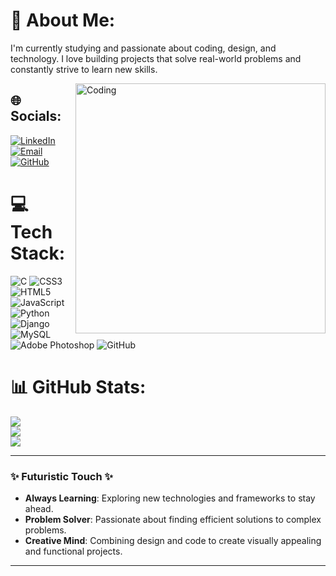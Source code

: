 # 💫 About Me:
I'm currently studying and passionate about coding, design, and technology. I love building projects that solve real-world problems and constantly strive to learn new skills. 

<img align="right" alt="Coding" width="400" src="https://gifdb.com/images/high/computer-programming-html-coding-ygk3aq1mwnfu4360.gif">

## 🌐 Socials:
[![LinkedIn](https://img.shields.io/badge/LinkedIn-%230077B5.svg?logo=linkedin&logoColor=white)](https://linkedin.com/in/himanthbammidi) 
[![Email](https://img.shields.io/badge/Email-D14836?logo=gmail&logoColor=white)](mailto:himanthbammidi2004@gmail.com) 
[![GitHub](https://img.shields.io/badge/GitHub-100000?logo=github&logoColor=white)](https://github.com/Himanth3)

# 💻 Tech Stack:
![C](https://img.shields.io/badge/c-%2300599C.svg?style=for-the-badge&logo=c&logoColor=white) 
![CSS3](https://img.shields.io/badge/css3-%231572B6.svg?style=for-the-badge&logo=css3&logoColor=white) 
![HTML5](https://img.shields.io/badge/html5-%23E34F26.svg?style=for-the-badge&logo=html5&logoColor=white) 
![JavaScript](https://img.shields.io/badge/javascript-%23323330.svg?style=for-the-badge&logo=javascript&logoColor=%23F7DF1E) 
![Python](https://img.shields.io/badge/python-3670A0?style=for-the-badge&logo=python&logoColor=ffdd54) 
![Django](https://img.shields.io/badge/django-%23092E20.svg?style=for-the-badge&logo=django&logoColor=white) 
![MySQL](https://img.shields.io/badge/mysql-4479A1.svg?style=for-the-badge&logo=mysql&logoColor=white) 
![Adobe Photoshop](https://img.shields.io/badge/adobe%20photoshop-%2331A8FF.svg?style=for-the-badge&logo=adobe%20photoshop&logoColor=white) 
![GitHub](https://img.shields.io/badge/github-%23121011.svg?style=for-the-badge&logo=github&logoColor=white)

# 📊 GitHub Stats:
![](https://github-readme-stats.vercel.app/api?username=Himanth3&theme=dark&hide_border=true&include_all_commits=false&count_private=false&show_icons=true&bg_color=0D1117&title_color=00FF00&text_color=FFFFFF&icon_color=00FF00)<br/>
![](https://github-readme-streak-stats.herokuapp.com/?user=Himanth3&theme=dark&hide_border=true&background=0D1117&stroke=00FF00&ring=00FF00&fire=00FF00&currStreakNum=FFFFFF&sideNums=FFFFFF&currStreakLabel=FFFFFF&sideLabels=FFFFFF&dates=FFFFFF)<br/>
![](https://github-readme-stats.vercel.app/api/top-langs/?username=Himanth3&theme=dark&hide_border=true&include_all_commits=false&count_private=false&layout=compact&bg_color=0D1117&title_color=00FF00&text_color=FFFFFF)

---

### ✨ Futuristic Touch ✨
- **Always Learning**: Exploring new technologies and frameworks to stay ahead.
- **Problem Solver**: Passionate about finding efficient solutions to complex problems.
- **Creative Mind**: Combining design and code to create visually appealing and functional projects.

---

<!-- Proudly created with GPRM ( https://gprm.itsvg.in ) -->
